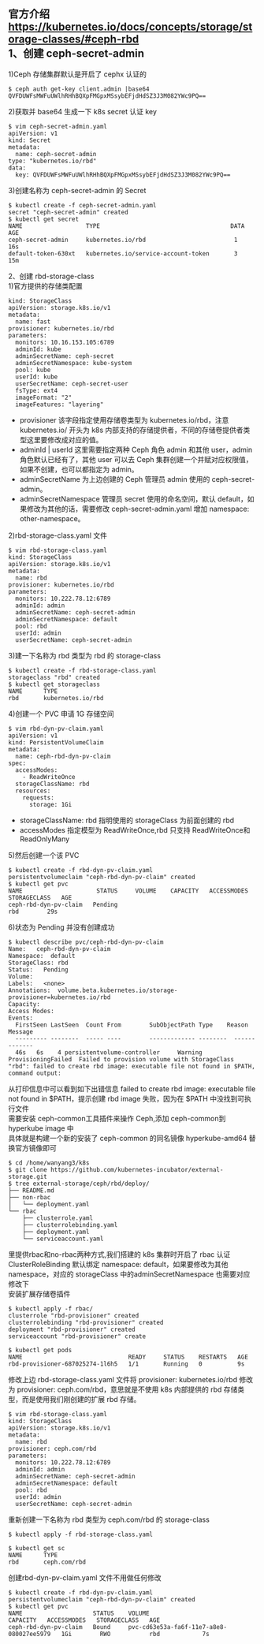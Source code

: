 官方介绍  
https://kubernetes.io/docs/concepts/storage/storage-classes/#ceph-rbd  
1、创建 ceph-secret-admin  
---
1)Ceph 存储集群默认是开启了 cephx 认证的  
```
$ ceph auth get-key client.admin |base64
QVFDUWFsMWFuUWlhRHhBQXpFMGpxMSsybEFjdHdSZ3J3M082YWc9PQ==
```  

2)获取并 base64 生成一下 k8s secret 认证 key  
```
$ vim ceph-secret-admin.yaml
apiVersion: v1
kind: Secret
metadata:
  name: ceph-secret-admin
type: "kubernetes.io/rbd"  
data:
  key: QVFDUWFsMWFuUWlhRHhBQXpFMGpxMSsybEFjdHdSZ3J3M082YWc9PQ==
```  

3)创建名称为 ceph-secret-admin 的 Secret  
```
$ kubectl create -f ceph-secret-admin.yaml 
secret "ceph-secret-admin" created
$ kubectl get secret
NAME                  TYPE                                     DATA       AGE
ceph-secret-admin     kubernetes.io/rbd                         1         16s
default-token-630xt   kubernetes.io/service-account-token       3         15m
```  

2、创建 rbd-storage-class  
1)官方提供的存储类配置
```
kind: StorageClass
apiVersion: storage.k8s.io/v1
metadata:
  name: fast
provisioner: kubernetes.io/rbd
parameters:
  monitors: 10.16.153.105:6789
  adminId: kube
  adminSecretName: ceph-secret
  adminSecretNamespace: kube-system
  pool: kube
  userId: kube
  userSecretName: ceph-secret-user
  fsType: ext4
  imageFormat: "2"
  imageFeatures: "layering"
```  
- provisioner 该字段指定使用存储卷类型为 kubernetes.io/rbd，注意 kubernetes.io/ 开头为 k8s 内部支持的存储提供者，不同的存储卷提供者类型这里要修改成对应的值。
- adminId | userId 这里需要指定两种 Ceph 角色 admin 和其他 user，admin 角色默认已经有了，其他 user 可以去 Ceph 集群创建一个并赋对应权限值，如果不创建，也可以都指定为 admin。
- adminSecretName 为上边创建的 Ceph 管理员 admin 使用的 ceph-secret-admin。
- adminSecretNamespace 管理员 secret 使用的命名空间，默认 default，如果修改为其他的话，需要修改 ceph-secret-admin.yaml 增加 namespace: other-namespace。


2)rbd-storage-class.yaml 文件  
```
$ vim rbd-storage-class.yaml
kind: StorageClass
apiVersion: storage.k8s.io/v1
metadata:
  name: rbd
provisioner: kubernetes.io/rbd
parameters:
  monitors: 10.222.78.12:6789
  adminId: admin
  adminSecretName: ceph-secret-admin
  adminSecretNamespace: default
  pool: rbd
  userId: admin
  userSecretName: ceph-secret-admin
```  

3)建一下名称为 rbd 类型为 rbd 的 storage-class  
```
$ kubectl create -f rbd-storage-class.yaml 
storageclass "rbd" created
$ kubectl get storageclass
NAME      TYPE
rbd       kubernetes.io/rbd
```  

4)创建一个 PVC 申请 1G 存储空间  
```
$ vim rbd-dyn-pv-claim.yaml
apiVersion: v1
kind: PersistentVolumeClaim
metadata:
  name: ceph-rbd-dyn-pv-claim
spec:
  accessModes:
    - ReadWriteOnce
  storageClassName: rbd
  resources:
    requests:
      storage: 1Gi
```  
- storageClassName: rbd 指明使用的 storageClass 为前面创建的 rbd  
- accessModes 指定模型为 ReadWriteOnce,rbd 只支持 ReadWriteOnce和ReadOnlyMany  

5)然后创建一个该 PVC  
```
$ kubectl create -f rbd-dyn-pv-claim.yaml 
persistentvolumeclaim "ceph-rbd-dyn-pv-claim" created
$ kubectl get pvc
NAME                     STATUS     VOLUME    CAPACITY   ACCESSMODES   STORAGECLASS   AGE
ceph-rbd-dyn-pv-claim   Pending                                           rbd        29s
```  

6)状态为 Pending 并没有创建成功  
```
$ kubectl describe pvc/ceph-rbd-dyn-pv-claim
Name:   ceph-rbd-dyn-pv-claim
Namespace:  default
StorageClass: rbd
Status:   Pending
Volume:   
Labels:   <none>
Annotations:  volume.beta.kubernetes.io/storage-provisioner=kubernetes.io/rbd
Capacity: 
Access Modes: 
Events:
  FirstSeen LastSeen  Count From        SubObjectPath Type    Reason  Message
  --------- --------  ----- ----        ------------- --------  ------  -------
  46s   6s    4 persistentvolume-controller     Warning   ProvisioningFailed  Failed to provision volume with StorageClass "rbd": failed to create rbd image: executable file not found in $PATH, command output: 
```  
从打印信息中可以看到如下出错信息 failed to create rbd image: executable file not found in $PATH，提示创建 rbd image 失败，因为在 $PATH 中没找到可执行文件  
需要安装 ceph-common工具插件来操作 Ceph,添加 ceph-common到hyperkube image 中  
具体就是构建一个新的安装了 ceph-common 的同名镜像 hyperkube-amd64 替换官方镜像即可  
```
$ cd /home/wanyang3/k8s
$ git clone https://github.com/kubernetes-incubator/external-storage.git
$ tree external-storage/ceph/rbd/deploy/
├── README.md
├── non-rbac
│   └── deployment.yaml
└── rbac
    ├── clusterrole.yaml
    ├── clusterrolebinding.yaml
    ├── deployment.yaml
    └── serviceaccount.yaml
```  
里提供rbac和no-rbac两种方式,我们搭建的 k8s 集群时开启了 rbac 认证  
ClusterRoleBinding 默认绑定 namespace: default，如果要修改为其他 namespace，对应的 storageClass 中的adminSecretNamespace 也需要对应修改下  
安装扩展存储卷插件
```
$ kubectl apply -f rbac/
clusterrole "rbd-provisioner" created
clusterrolebinding "rbd-provisioner" created
deployment "rbd-provisioner" created
serviceaccount "rbd-provisioner" create

$ kubectl get pods
NAME                              READY     STATUS    RESTARTS   AGE
rbd-provisioner-687025274-1l6h5   1/1       Running   0          9s
```  

修改上边 rbd-storage-class.yaml 文件将 provisioner: kubernetes.io/rbd 修改为 provisioner: ceph.com/rbd，意思就是不使用 k8s 内部提供的 rbd 存储类型，而是使用我们刚创建的扩展 rbd 存储。  
```
$ vim rbd-storage-class.yaml
kind: StorageClass
apiVersion: storage.k8s.io/v1
metadata:
  name: rbd
provisioner: ceph.com/rbd
parameters:
  monitors: 10.222.78.12:6789
  adminId: admin
  adminSecretName: ceph-secret-admin
  adminSecretNamespace: default
  pool: rbd
  userId: admin
  userSecretName: ceph-secret-admin
```  

重新创建一下名称为 rbd 类型为 ceph.com/rbd 的 storage-class  
```
$ kubectl apply -f rbd-storage-class.yaml

$ kubectl get sc
NAME      TYPE
rbd       ceph.com/rbd 
```  

创建rbd-dyn-pv-claim.yaml 文件不用做任何修改  
```
$ kubectl create -f rbd-dyn-pv-claim.yaml 
persistentvolumeclaim "ceph-rbd-dyn-pv-claim" created
$ kubectl get pvc
NAME                    STATUS    VOLUME                                     CAPACITY   ACCESSMODES   STORAGECLASS   AGE
ceph-rbd-dyn-pv-claim   Bound     pvc-cd63e53a-fa6f-11e7-a8e8-080027ee5979   1Gi        RWO           rbd            7s
```  


